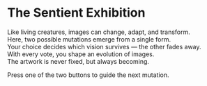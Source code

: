 # The Sentient Exhibition

Like living creatures, images can change, adapt, and transform.  
Here, two possible mutations emerge from a single form.  
Your choice decides which vision survives — the other fades away.  
With every vote, you shape an evolution of images.  
The artwork is never fixed, but always becoming.

Press one of the two buttons to guide the next mutation.
